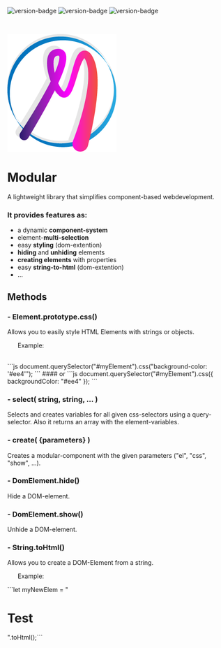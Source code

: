 ![version-badge](https://img.shields.io/badge/version-1.0-brightgreen.svg)
![version-badge](https://img.shields.io/badge/development-active-blue.svg)
![version-badge](https://img.shields.io/badge/license-MIT-orange.svg)

<br>

![logo](https://github.com/KargJonas/random/blob/master/modular/Modular-Logo.png)

# Modular
A lightweight library that simplifies component-based webdevelopment.<br>
### It provides features as:
- a dynamic <b>component-system</b>
- element-<b>multi-selection</b>
- easy <b>styling</b> (dom-extention)
- <b>hiding</b> and <b>unhiding</b> elements
- <b>creating elements</b> with properties
- easy <b>string-to-html</b> (dom-extention)
- ...

## Methods
### - Element.prototype.css()
Allows you to easily style HTML Elements with strings or objects.<br>
<ul>Example:</ul><br>
```js
document.querySelector("#myElement").css("background-color: '#ee4'");
```
#### or
```js
document.querySelector("#myElement").css({
  backgroundColor: "#ee4"
});
```

### - select( string, string, ... )
Selects and creates variables for all given css-selectors using a query-selector. Also it returns an array with the element-variables.

### - create( {parameters} )
Creates a modular-component with the given parameters ("el", "css", "show", ...).

### - DomElement.hide()
Hide a DOM-element.

### - DomElement.show()
Unhide a DOM-element.

### - String.toHtml()
Allows you to create a DOM-Element from a string.
<ul>Example:</ul>
```let myNewElem = "<h1>Test</h1>".toHtml();```
